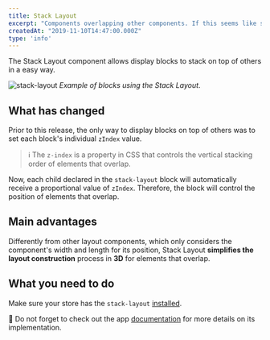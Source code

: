 ```yaml
---
title: Stack Layout
excerpt: "Components overlapping other components. If this seems like something difficult, that's because you're unfamiliar with Stack Layout."
createdAt: "2019-11-10T14:47:00.000Z"
type: 'info'
---
```

The Stack Layout component allows display blocks to stack on top of others in a easy way.

![stack-layout](https://user-images.githubusercontent.com/52087100/66655794-1c02f380-ec13-11e9-9120-c1390d8d0df2.png)
_Example of blocks using the Stack Layout_. 

## What has changed

Prior to this release, the only way to display blocks on top of others was to set each block's individual `zIndex` value.  

> ℹ️ The `z-index` is a property in CSS that controls the vertical stacking order of elements that overlap.

Now, each child declared in the `stack-layout` block will automatically receive a proportional value of `zIndex`. Therefore, the block will control the position of elements that overlap. 

## Main advantages

Differently from other layout components, which only considers the component's width and length for its position, Stack Layout **simplifies the layout construction** process in **3D** for elements that overlap.

## What you need to do

Make sure your store has the `stack-layout` [installed](https://developers.vtex.com/docs/guides/vtex-io-documentation-installing-an-app). 

:eyes: Do not forget to check out the app [documentation](https://vtex.io/docs/app/vtex.stack-layout) for more details on its implementation.
